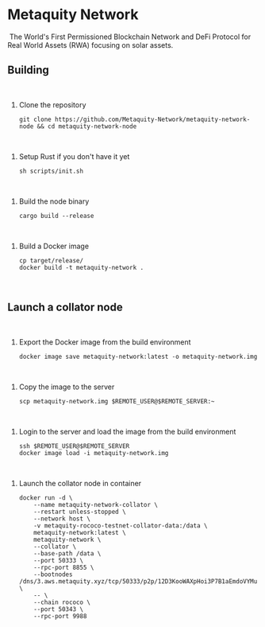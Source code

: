 # Metaquity Network
​
The World's First Permissioned Blockchain Network and DeFi Protocol for Real World Assets (RWA) focusing on solar assets.
​
## Building
​
1. Clone the repository
​
    ```console
    git clone https://github.com/Metaquity-Network/metaquity-network-node && cd metaquity-network-node
    ```
​
1. Setup Rust if you don't have it yet
​
    ```console
    sh scripts/init.sh
    ```
​
1. Build the node binary
​
    ```console
    cargo build --release
    ```
​
1. Build a Docker image
​
    ```console
    cp target/release/
    docker build -t metaquity-network .
    ```
​
## Launch a collator node
​
1. Export the Docker image from the build environment
​
    ```console
    docker image save metaquity-network:latest -o metaquity-network.img
    ```
​
1. Copy the image to the server
​
    ```console
    scp metaquity-network.img $REMOTE_USER@$REMOTE_SERVER:~
    ```
​
1. Login to the server and load the image from the build environment
​
    ```console
    ssh $REMOTE_USER@$REMOTE_SERVER
    docker image load -i metaquity-network.img
    ```
​
1. Launch the collator node in container
​
    ```console
    docker run -d \
        --name metaquity-network-collator \
        --restart unless-stopped \
        --network host \
        -v metaquity-rococo-testnet-collator-data:/data \
        metaquity-network:latest \
        metaquity-network \
        --collator \
        --base-path /data \
        --port 50333 \
        --rpc-port 8855 \
        --bootnodes /dns/3.aws.metaquity.xyz/tcp/50333/p2p/12D3KooWAXpHoi3P7B1aEmdoVYMunctQUtWJwfpbNRbpLwREQQM2 \
        -- \
        --chain rococo \
        --port 50343 \
        --rpc-port 9988
    ```
